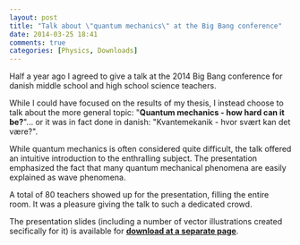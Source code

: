 ```yaml
---
layout: post
title: "Talk about \"quantum mechanics\" at the Big Bang conference"
date: 2014-03-25 18:41
comments: true
categories: [Physics, Downloads]
---
```


Half a year ago I agreed to give a talk at the 2014 Big Bang conference for danish middle school and high school science teachers. 

While I could have focused on the results of my thesis, I instead choose to talk about the more general topic: "**Quantum mechanics - how hard can it be?**"... or it was in fact done in danish: "Kvantemekanik - hvor svært kan det være?".

While quantum mechanics is often considered quite difficult, the talk offered an intuitive introduction to the enthralling subject. The presentation emphasized the fact that many quantum mechanical phenomena are easily explained as wave phenomena. 

A total of 80 teachers showed up for the presentation, filling the entire room. It was a pleasure giving the talk to such a dedicated crowd. 

The presentation slides (including a number of vector illustrations created secifically for it) is available for **[download at a separate page](http://georglind.dk/download/kvantemekanik)**.


